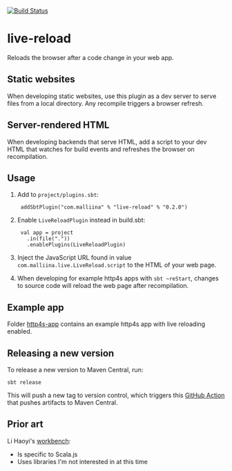 [![Build Status](https://github.com/malliina/live-reload/workflows/Test/badge.svg)](https://github.com/malliina/live-reload/actions)

# live-reload

Reloads the browser after a code change in your web app.

## Static websites

When developing static websites, use this plugin as a dev server to serve files from a local directory. 
Any recompile triggers a browser refresh.

## Server-rendered HTML

When developing backends that serve HTML, add a script to your dev HTML that watches for build events and
refreshes the browser on recompilation.

## Usage

1. Add to `project/plugins.sbt`:

        addSbtPlugin("com.malliina" % "live-reload" % "0.2.0")

1. Enable `LiveReloadPlugin` instead in build.sbt:

        val app = project
          .in(file("."))
          .enablePlugins(LiveReloadPlugin)

1. Inject the JavaScript URL found in value `com.malliina.live.LiveReload.script` to the HTML of your web page.

1. When developing for example http4s apps with `sbt ~reStart`, changes to source code will reload the web page after recompilation.

## Example app

Folder [http4s-app](http4s-app) contains an example http4s app with live reloading enabled.

## Releasing a new version

To release a new version to Maven Central, run:

    sbt release
    
This will push a new tag to version control, which triggers this [GitHub Action](.github/workflows/release.yml) that 
pushes artifacts to Maven Central.

## Prior art

Li Haoyi's [workbench](https://github.com/lihaoyi/workbench):

- Is specific to Scala.js
- Uses libraries I'm not interested in at this time
